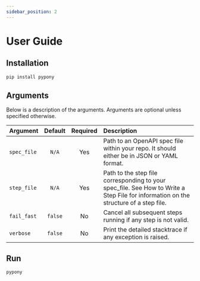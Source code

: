 ```yaml
---
sidebar_position: 2
---
```


# User Guide

## Installation

```sh
pip install pypony
```

## Arguments

Below is a description of the arguments. Arguments are optional unless specified otherwise.

| Argument    | Default | Required | Description | 
|:------------|:--------:|:--------:|:------------|
| `spec_file` | `N/A`    | Yes      | Path to an OpenAPI spec file within your repo. It should either be in JSON or YAML format. | 
| `step_file` | `N/A`    | Yes      | Path to the step file corresponding to your spec_file. See How to Write a Step File for information on the structure of a step file. | 
| `fail_fast` | `false`  | No       | Cancel all subsequent steps running if any step is not valid. | 
| `verbose`   | `false`  | No       | Print the detailed stacktrace if any exception is raised. | 

## Run 

```sh
pypony 
```
